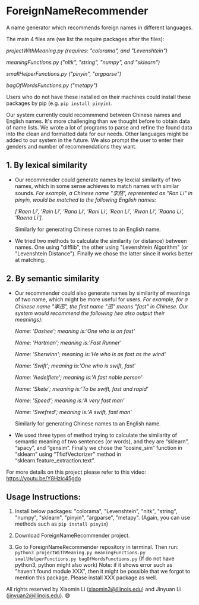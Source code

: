 # ForeignNameRecommender
A name generator which recommends foreign names in different languages.

The main 4 files are (we list the require packages after the files): 
  
  _projectWithMeaning.py (requires: "colorama", and "Levenshtein")_
  
  _meaningFunctions.py ("nltk", "string", "numpy", and "sklearn")_
  
  _smallHelperFunctions.py ("pinyin", "argparse")_
  
  _bagOfWordsFunctions.py ("metapy")_
  
  Users who do not have these installed on their machines could install these packages by pip (e.g. `pip install pinyin`).
  
  Our system currently could recommmend between Chinese names and English names. It's more challenging than we thought before to obtain data of name lists. We wrote a lot of programs to parse and refine the found data into the clean and formatted data for our needs. Other languages might be added to our system in the future.
  We also prompt the user to enter their genders and number of recommendations they want.
  
 ## 1. By lexical similarity

  - Our recommender could generate names by lexcial similarity of two names, which in some sense achieves to match names with similar sounds. _For example, a Chinese name "李然", represented as "Ran Li" in pinyin, would be matched to the following English names:_
  
     _['Raen Li', 'Rain Li', 'Rana Li', 'Rani Li', 'Rean Li', 'Rwan Li', 'Raana Li', 'Raena Li']._ 
  
    Similarly for generating Chinese names to an English name.
  
  - We tried two methods to calculate the similarity (or distance) between names. One using "difflib", the other using "Levenshtein Algorithm" (or "Levenshtein Distance"). Finally we chose the latter since it works better at matching.
  
  ## 2. By semantic similarity
  - Our recommender could also generate names by similarity of meanings of two name, which might be more useful for users. _For example, for a Chinese name "李迅", the first name "迅" means "fast" in Chinese. Our system would recommend the following (we also output their meanings):_
  
    _Name: 'Dashee'; meaning is:'One who is on fast'_
    
    _Name: 'Hartman'; meaning is:'Fast Runner'_
    
    _Name: 'Sherwinn'; meaning is:'He who is as fast as the wind'_
    
    _Name: 'Swift'; meaning is:'One who is swift, fast'_
    
    _Name: 'Aedelflete'; meaning is:'A fast noble person'_
    
    _Name: 'Skete'; meaning is:'To be swift, fast and rapid'_
    
    _Name: 'Speed'; meaning is:'A very fast man'_
    
    _Name: 'Swefred'; meaning is:'A swift, fast man'_
   
     Similarly for generating Chinese names to an English name.
   
   - We used three types of method trying to calculate the similarity of semantic meaning of two sentences (or words), and they are “sklearn”, “spacy”, and “gensim”. Finally we chose the “cosine_sim” function in “sklearn” using “TfidfVectorizer” method in “sklearn.feature_extraction.text”. 
  
  For more details on this project please refer to this video: https://youtu.be/Y8Hzic45gdo
  
  ## Usage Instructions:
   1. Install below packages: "colorama", "Levenshtein", "nltk", "string", "numpy", "sklearn", "pinyin", "argparse", "metapy".
      (Again, you can use methods such as `pip install pinyin`)
   2. Download ForeignNameRecommender project.
   
   3. Go to ForeignNameRecommender repository in terminal. Then run:
      `python3 projectWithMeaning.py meaningFunctions.py smallHelperFunctions.py bagOfWordsFunctions.py`
      (If do not have python3, python might also work)
   Note: if it shows error such as "haven't found module XXX", then it might be possible that we forgot to mention this package. Please install XXX package as well.
  
  All rights reserved by Xiaomin Li (xiaomin3@illinois.edu) and Jinyuan Li (jinyuan2@illinois.edu).
  😄
